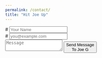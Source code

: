 ```yaml
---
permalink: /contact/
title: "Hit Joe Up"
---
```


<form id="cntctfrm" method="POST">
    <div class="input group margin-bottom-sm">
        #<span class="input-group-addon"><i class="fa fa-user-circle-o fa-fw"></i></span>
        <input class="form-control" type="text" name="name" placeholder="Your Name">
    </div>
    <div class="input group margin-bottom-sm">
        #<span class="input-group-addon"><i class="fa fa-envelope-o fa-fw"></i></span>
        <input class="form-control" type="email" name="_replyto" placeholder="you@example.com">
    </div>
    <textarea name="message" placeholder="Message"></textarea>
        <input type="hidden" name="_subject" value="Website Contact" />
    <input type="hidden" name="_next" value="//joeco.de" />
    <input type="text" name="_gotcha" style="display:none" />
    <button type="submit" name="submit" class="btn btn-lg btn-success"><i class="fa fa-paper-plane fa-2x pull-left"></i> Send Message<br>To Joe G</button>
</form>
<script>
    var contactform = document.getElementById('contactform');
    contactform.setAttribute('action', '//formspree.io/' + 'jo' + 'e' + '@' + 'jo' + 'e' + '-' + 'gar' + 'cia' + '.' + 'c' + 'om');
<script>
